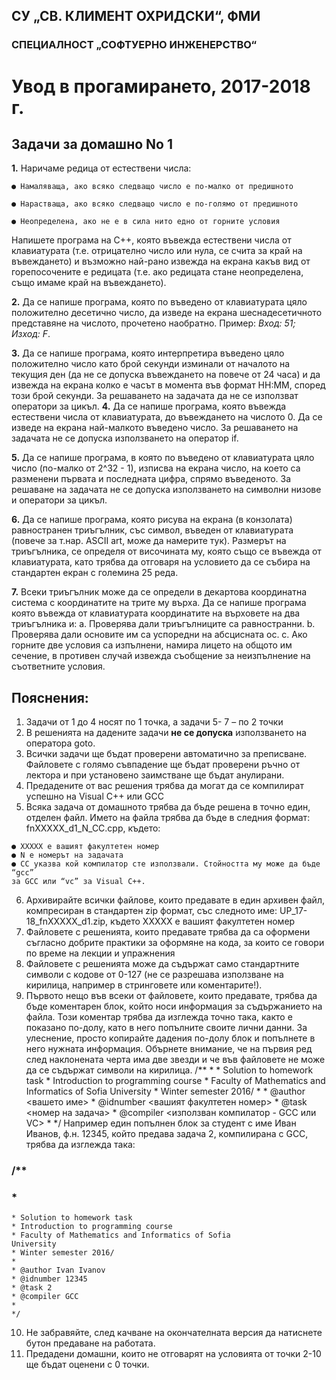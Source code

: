## СУ „СВ. КЛИМЕНТ ОХРИДСКИ“, ФМИ

### СПЕЦИАЛНОСТ „СОФТУЕРНО ИНЖЕНЕРСТВО“

# Увод в прогамирането, 2017-2018 г.

## Задачи за домашно No 1

**1.** Наричаме редица от естествени числа:

    ● Намаляваща, ако всяко следващо число е по-малко от предишното
    
    ● Нарастваща, ако всяко следващо число е по-голямо от предишното
    
    ● Неопределена, ако не е в сила нито едно от горните условия
    
Напишете програма на C++, която въвежда естествени числа от клавиатурата (т.е.
отрицателно число или нула, се счита за край на въвеждането) и възможно най-рано извежда
на екрана какъв вид от горепосочените е редицата (т.е. ако редицата стане неопределена,
също имаме край на въвеждането).

**2.** Да се напише програма, която по въведено от клавиатурата цяло положително десетично
    число, да изведе на екрана шеснадесетичното представяне на числото, прочетено наобратно.
    Пример: _Вход: 51; Изход: F_.
    
**3.** Да се напише програма, която интерпретира въведено цяло положително число като брой
    секунди изминали от началото на текущия ден (да не се допуска въвеждането на повече от 24
    часа) и да извежда на екрана колко е часът в момента във формат HH:MM, според този брой
    секунди. За решаването на задачата да не се използват оператори за цикъл.
**4.** Да се напише програма, която въвежда естествени числа от клавиатурата, до въвеждането на
    числото 0. Да се изведе на екрана най-малкото въведено число. За решаването на задачата не
    се допуска използването на оператор if.
    
**5.** Да се напише програма, в която по въведено от клавиатурата цяло число (по-малко от 2^32 - 1),
    изписва на екрана число, на което са разменени първата и последната цифра, спрямо
    въведеното. За решаване на задачата не се допуска използването на символни низове и
    оператори за цикъл.
    
**6.** Да се напише програма, която рисува на екрана (в конзолата) равностранен триъгълник, със
    символ, въведен от клавиатурата (повече за т.нар. ASCII art, може да намерите тук). Размерът
    на триъгълника, се определя от височината му, която също се въвежда от клавиатурата, като
    трябва да отговаря на условието да се събира на стандартен екран с големина 25 реда.
    
**7.** Всеки триъгълник може да се определи в декартова координатна система с координатите на
    трите му върха. Да се напише програма която въвежда от клавиатурата координатите на
    върховете на два триъгълника и:
       a. Проверява дали триъгълниците са равностранни.
       b. Проверява дали основите им са успоредни на абсцисната ос.
       c. Ако горните две условия са изпълнени, намира лицето на общото им сечение, в
          противен случай извежда съобщение за неизпълнение на съответните условия.


## Пояснения:

1. Задачи от 1 до 4 носят по 1 точка, а задачи 5- 7 – по 2 точки
2. В решенията на дадените задачи **не се допуска** използването на оператора goto.
3. Всички задачи ще бъдат проверени автоматично за преписване. Файловете с голямо
    съвпадение ще бъдат проверени ръчно от лектора и при установено заимстване ще бъдат
    анулирани.
4. Предадените от вас решения трябва да могат да се компилират успешно на Visual C++ или
    GCC
5. Всяка задача от домашното трябва да бъде решена в точно един, отделен файл. Името на
    файла трябва да бъде в следния формат:
       fnXXXXX_d1_N_CC.cpp, където:

```
● XXXXX е вашият факултетен номер
● N е номерът на задачата
● CC указва кой компилатор сте използвали. Стойността му може да бъде “gcc”
за GCC или “vc” за Visual C++.
```
6. Архивирайте всички файлове, които предавате в един архивен файл, компресиран в
    стандартен zip формат, със следното име:
       UP_17-18_fnXXXXX_d1.zip, където XXXXX е вашият факултетен номер
7. Файловете с решенията, които предавате трябва да са оформени съгласно добрите практики
    за оформяне на кода, за които се говори по време на лекции и упражнения
8. Файловете с решенията може да съдържат само стандартните символи с кодове от 0-127 (не
    се разрешава използване на кирилица, например в стринговете или коментарите!).
9. Първото нещо във всеки от файловете, които предавате, трябва да бъде коментарен блок,
    който носи информация за съдържанието на файла. Този коментар трябва да изглежда точно
    така, както е показано по-долу, като в него попълните своите лични данни. За улеснение,
    просто копирайте дадения по-долу блок и попълнете в него нужната информация. Обърнете
    внимание, че на първия ред след наклонената черта има две звезди и че във файловете не
    може да се съдържат символи на кирилица.
       /**
       *
       * Solution to homework task
       * Introduction to programming course
       * Faculty of Mathematics and Informatics of Sofia
       University
       * Winter semester 2016/
       *
       * @author <вашето име>
       * @idnumber <вашият факултетен номер>
       * @task <номер на задача>
       * @compiler <използван компилатор - GCC или VC>
       *
       */
    Например един попълнен блок за студент с име Иван Иванов, ф.н. 12345, който предава
    задача 2, компилирана с GCC, трябва да изглежда така:

### /**

### *


```
* Solution to homework task
* Introduction to programming course
* Faculty of Mathematics and Informatics of Sofia
University
* Winter semester 2016/
*
* @author Ivan Ivanov
* @idnumber 12345
* @task 2
* @compiler GCC
*
*/
```
10. Не забравяйте, след качване на окончателната версия да натиснете бутон предаване на
    работата.
11. Предадени домашни, които не отговарят на условията от точки 2-10 ще бъдат оценени с 0
    точки.
